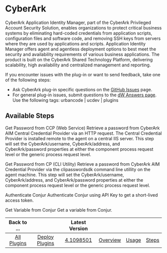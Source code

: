 
CyberArk
========

CyberArk Application Identity Manager, part of the CyberArk Privileged Account Security Solution, enables organizations to protect critical business systems by eliminating hard-coded credentials from application scripts, configuration files and software code, and removing SSH keys from servers where they are used by applications and scripts. Application Identity Manager offers agent and agentless deployment options to best meet the security and availability requirements of various business applications. The product is built on the CyberArk Shared Technology Platform, delivering scalability, high availability and centralized management and reporting.



If you encounter issues with the plug-in or want to send feedback, take one of the following steps:

* Ask CyberArk plug-in specific questions on the [GitHub Issues](https://github.com/cyberark/urbancode-conjur-aim/issues) page.
* For general plug-in issues, submit questions to the [dW Answers page](https://developer.ibm.com/answers/smart-spaces/23/urbancode.html). Use the following tags: urbancode | ucdev | plugins


Available Steps
---------------

Get Password from CCP (Web Service) Retrieve a password from CyberArk AIM Central Credential Provider via an HTTP request. The Central Credential Provider is installed remote to the agent on a central IIS server. This step will set the CyberArk/username, CyberArk/address, and CyberArk/password properties at either the component process request level or the generic process request level.

Get Password from CP (CLI Utility) Retrieve a password from CyberArk AIM Credential Provider via the clipasswordsdk command line utillity on the agent machine. This step will set the CyberArk/username, CyberArk/address, and CyberArk/password properties at either the component process request level or the generic process request level.

Authenticate Conjur Authenticate Conjur using API Key to get a short-lived access token.

Get Variable from Conjur Get a variable from Conjur.



|Back to ...||Latest Version||||
| :---: | :---: | :---: | :---: | :---: | :---: |
|[All Plugins](../../index.md)|[Deploy Plugins](../README.md)|[4.1098501](https://raw.githubusercontent.com/UrbanCode/IBM-UCD-PLUGINS/main/files/cyberark/cyberark-4.1098501.zip)|[Overview](overview.md)|[Usage](usage.md)|[Steps](steps.md)|
